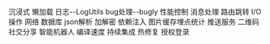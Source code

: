 沉浸式
懒加载
日志--LogUtils
bug处理--bugly
性能控制
消息处理
路由跳转
I/O操作
网络
数据库
json解析
加解密
依赖注入
图片缓存埋点统计
推送服务
二维码
社交分享
智能机器人
编译速度
持续集成
热修复
授权登录